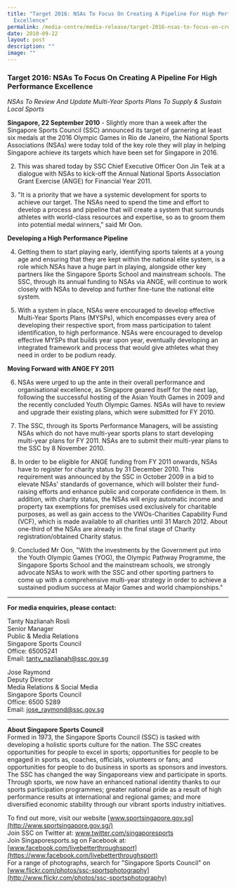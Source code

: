 ```yaml
---
title: "Target 2016: NSAs To Focus On Creating A Pipeline For High Performance
  Excellence"
permalink: /media-centre/media-release/target-2016-nsas-to-focus-on-creating-a-pipeline-for-high-performance/
date: 2010-09-22
layout: post
description: ""
image: ""
---
```

### **Target 2016: NSAs To Focus On Creating A Pipeline For High Performance Excellence**

_NSAs To Review And Update Multi-Year Sports Plans To Supply & Sustain Local Sports_ 

**Singapore, 22 September 2010** - Slightly more than a week after the Singapore Sports Council (SSC) announced its target of garnering at least six medals at the 2016 Olympic Games in Rio de Janeiro, the National Sports Associations (NSAs) were today told of the key role they will play in helping Singapore achieve its targets which have been set for Singapore in 2016.

2. This was shared today by SSC Chief Executive Officer Oon Jin Teik at a dialogue with NSAs to kick-off the Annual National Sports Association Grant Exercise (ANGE) for Financial Year 2011.

3. "It is a priority that we have a systemic development for sports to achieve our target. The NSAs need to spend the time and effort to develop a process and pipeline that will create a system that surrounds athletes with world-class resources and expertise, so as to groom them into potential medal winners," said Mr Oon.

**Developing a High Performance Pipeline**<br>

4. Getting them to start playing early, identifying sports talents at a young age and ensuring that they are kept within the national elite system, is a role which NSAs have a huge part in playing, alongside other key partners like the Singapore Sports School and mainstream schools. The SSC, through its annual funding to NSAs via ANGE, will continue to work closely with NSAs to develop and further fine-tune the national elite system.

5. With a system in place, NSAs were encouraged to develop effective Multi-Year Sports Plans (MYSPs), which encompasses every area of developing their respective sport, from mass participation to talent identification, to high performance. NSAs were encouraged to develop effective MYSPs that builds year upon year, eventually developing an integrated framework and process that would give athletes what they need in order to be podium ready.

**Moving Forward with ANGE FY 2011**<br>

6. NSAs were urged to up the ante in their overall performance and organisational excellence, as Singapore geared itself for the next lap, following the successful hosting of the Asian Youth Games in 2009 and the recently concluded Youth Olympic Games. NSAs will have to review and upgrade their existing plans, which were submitted for FY 2010.

7. The SSC, through its Sports Performance Managers, will be assisting NSAs which do not have multi-year sports plans to start developing multi-year plans for FY 2011. NSAs are to submit their multi-year plans to the SSC by 8 November 2010.

8. In order to be eligible for ANGE funding from FY 2011 onwards, NSAs have to register for charity status by 31 December 2010. This requirement was announced by the SSC in October 2009 in a bid to elevate NSAs' standards of governance, which will bolster their fund-raising efforts and enhance public and corporate confidence in them. In addition, with charity status, the NSAs will enjoy automatic income and property tax exemptions for premises used exclusively for charitable purposes, as well as gain access to the VWOs-Charities Capability Fund (VCF), which is made available to all charities until 31 March 2012. About one-third of the NSAs are already in the final stage of Charity registration/obtained Charity status.

9. Concluded Mr Oon, "With the investments by the Government put into the Youth Olympic Games (YOG), the Olympic Pathway Programme, the Singapore Sports School and the mainstream schools, we strongly advocate NSAs to work with the SSC and other sporting partners to come up with a comprehensive multi-year strategy in order to achieve a sustained podium success at Major Games and world championships."

---

**For media enquiries, please contact:**
<br>

Tanty Nazlianah Rosli<br>
Senior Manager<br>
Public & Media Relations<br>
Singapore Sports Council<br>
Office: 65005241<br>
Email: tanty_nazlianah@ssc.gov.sg

Jose Raymond<br>
Deputy Director<br>
Media Relations & Social Media<br>
Singapore Sports Council<br>
Office: 6500 5289<br>
Email: jose_raymond@ssc.gov.sg

---

**About Singapore Sports Council**<br>
Formed in 1973, the Singapore Sports Council (SSC) is tasked with developing a holistic sports culture for the nation. The SSC creates opportunities for people to excel in sports; opportunities for people to be engaged in sports as, coaches, officials, volunteers or fans; and opportunities for people to do business in sports as sponsors and investors. The SSC has changed the way Singaporeans view and participate in sports. Through sports, we now have an enhanced national identity thanks to our sports participation programmes; greater national pride as a result of high performance results at international and regional games; and more diversified economic stability through our vibrant sports industry initiatives.

To find out more, visit our website [www.sportsingapore.gov.sg](http://www.sportsingapore.gov.sg/)
<br>
Join SSC on Twitter at: www.twitter.com/singaporesports
<br>
Join Singaporesports.sg on Facebook at: [www.facebook.com/livebetterthroughsport](https://www.facebook.com/livebetterthroughsport)
<br>
For a range of photographs, search for "Singapore Sports Council" on [www.flickr.com/photos/ssc-sportsphotography](http://www.flickr.com/photos/ssc-sportsphotography)